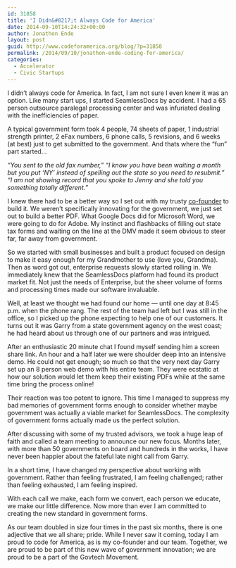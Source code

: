 ```yaml
---
id: 31858
title: 'I Didn&#8217;t Always Code for America'
date: 2014-09-10T14:24:32+00:00
author: Jonathon Ende
layout: post
guid: http://www.codeforamerica.org/blog/?p=31858
permalink: /2014/09/10/jonathon-ende-coding-for-america/
categories:
  - Accelerator
  - Civic Startups
---
```

I&nbsp;didn’t always code for America. In fact, I am not sure I even knew it was an option. Like many start ups, I started SeamlessDocs by accident. I had a 65 person outsource paralegal processing center and was infuriated dealing with the inefficiencies of paper.

A typical government form took 4 people, 74 sheets of paper, 1 industrial strength printer, 2 eFax numbers, 6 phone calls, 5 revisions, and 6 weeks (at best) just to get submitted to the government. And thats where the “fun” part started…

_“You sent to the old fax number,” “I know you have been waiting a month but you put &#8216;NY&#8217; instead of spelling out the state so you need to resubmit.&#8221; &#8220;I am not showing record that you spoke to Jenny and she told you something totally different.”_

I knew there had to be a better way so I set out with my trusty <a href="http://www.linkedin.com/in/chachicamejo" target="_blank">co-founder</a> to build it. We weren’t specifically innovating for the government, we just set out to build a better PDF. What Google Docs did for Microsoft Word, we were going to do for Adobe. My instinct and flashbacks of filling out state tax forms and waiting on the line at the DMV made it seem obvious to steer far, far away from government.

So we started with small businesses and built a product focused on design to make it easy enough for my Grandmother to use (love you, Grandma). Then as word got out, enterprise requests slowly started rolling in. We immediately knew that the SeamlessDocs platform had found its product market fit. Not just the needs of Enterprise, but the sheer volume of forms and processing times made our software invaluable.

Well, at least we thought we had found our home — until one day at 8:45 p.m. when the phone rang. The rest of the team had left but I was still in the office, so I picked up the phone expecting to help one of our customers. It turns out it was Garry from a state government agency on the west coast; he had heard about us through one of our partners and was intrigued.

After an enthusiastic 20 minute chat I found myself sending him a screen share link. An hour and a half later we were shoulder deep into an intensive demo. He could not get enough; so much so that the very next day Garry set up an 8 person web demo with his entire team. They were ecstatic at how our solution would let them keep their existing PDFs while at the same time bring the process online!

Their reaction was too potent to ignore. This time I managed to suppress my bad memories of government forms enough to consider whether maybe government was actually a viable market for SeamlessDocs. The complexity of government forms actually made us the perfect solution.

After discussing with some of my trusted advisors, we took a huge leap of faith and called a team meeting to announce our new focus. Months later, with more than 50 governments on board and hundreds in the works, I have never been happier about the fateful late night call from Garry.

In a short time, I have changed my perspective about working with government. Rather than feeling frustrated, I am feeling challenged; rather than feeling exhausted, I am feeling inspired.

With each call we make, each form we convert, each person we educate, we make our little difference. Now more than ever I am committed to creating the new standard in government forms.

As our team doubled in size four times in the past six months, there is one adjective that we all share; pride. While I never saw it coming, today I am proud to code for America, as is my co-founder and our team. Together, we are proud to be part of this new wave of government innovation; we are proud to be a part of the Govtech Movement.